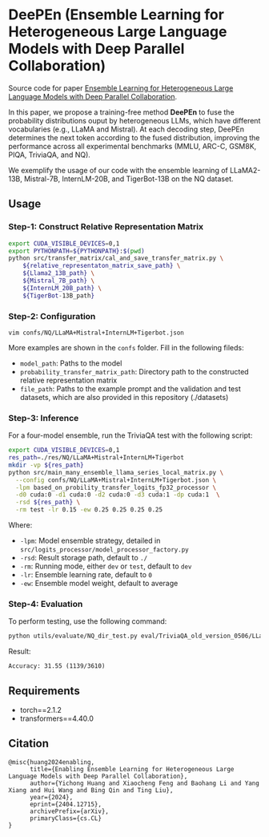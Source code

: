
# DeePEn (Ensemble Learning for Heterogeneous Large Language Models with Deep Parallel Collaboration)
Source code for paper [Ensemble Learning for Heterogeneous Large Language Models with Deep Parallel Collaboration](https://arxiv.org/html/2404.12715).

In this paper, we propose a training-free method **DeePEn** to fuse the probability distributions ouput by heterogeneous LLMs, which have different vocabularies (e.g., LLaMA and Mistral). At each decoding step, DeePEn determines the next token according to the fused distribution, improving the performance across all experimental benchmarks (MMLU, ARC-C, GSM8K, PIQA, TriviaQA, and NQ).

We exemplify the usage of our code with the ensemble learning of LLaMA2-13B, Mistral-7B, InternLM-20B, and TigerBot-13B on the NQ dataset.

## Usage

### Step-1: Construct Relative Representation Matrix

```bash
export CUDA_VISIBLE_DEVICES=0,1
export PYTHONPATH=${PYTHONPATH}:$(pwd)
python src/transfer_matrix/cal_and_save_transfer_matrix.py \
    ${relative_representaton_matrix_save_path} \
    ${Llama2_13B_path} \
    ${Mistral_7B_path} \
    ${InternLM_20B_path} \
    ${TigerBot-13B_path}
```

### Step-2: Configuration

```
vim confs/NQ/LLaMA+Mistral+InternLM+Tigerbot.json
```

More examples are shown in the `confs` folder. Fill in the following fileds:

- `model_path`: Paths to the model
- `probability_transfer_matrix_path`: Directory path to the constructed relative representation matrix
- `file_path`: Paths to the example prompt and the validation and test datasets, which are also provided in this repository (./datasets)

### Step-3: Inference

For a four-model ensemble, run the TriviaQA test with the following script:

```bash
export CUDA_VISIBLE_DEVICES=0,1 
res_path=./res/NQ/LLaMA+Mistral+InternLM+Tigerbot
mkdir -vp ${res_path}
python src/main_many_ensemble_llama_series_local_matrix.py \
  --config confs/NQ/LLaMA+Mistral+InternLM+Tigerbot.json \
  -lpm based_on_probility_transfer_logits_fp32_processor \
  -d0 cuda:0 -d1 cuda:0 -d2 cuda:0 -d3 cuda:1 -dp cuda:1  \
  -rsd ${res_path} \
  -rm test -lr 0.15 -ew 0.25 0.25 0.25 0.25
```

Where:

- `-lpm`: Model ensemble strategy, detailed in `src/logits_processor/model_processor_factory.py`
- `-rsd`: Result storage path, default to `./`
- `-rm`: Running mode, either `dev` or `test`, default to `dev`
- `-lr`: Ensemble learning rate, default to `0`
- `-ew`: Ensemble model weight, default to average

### Step-4: Evaluation

To perform testing, use the following command:

```bash
python utils/evaluate/NQ_dir_test.py eval/TriviaQA_old_version_0506/LLaMA+Mistral+InternLM+Tigerbot/reweight/test
```


Result:

```
Accuracy: 31.55 (1139/3610)
```

## Requirements
- torch==2.1.2
- transformers==4.40.0

## Citation

```
@misc{huang2024enabling,
      title={Enabling Ensemble Learning for Heterogeneous Large Language Models with Deep Parallel Collaboration}, 
      author={Yichong Huang and Xiaocheng Feng and Baohang Li and Yang Xiang and Hui Wang and Bing Qin and Ting Liu},
      year={2024},
      eprint={2404.12715},
      archivePrefix={arXiv},
      primaryClass={cs.CL}
}
```
